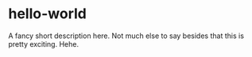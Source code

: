 # hello-world
A fancy short description here.
Not much else to say besides that this is pretty exciting. Hehe.
